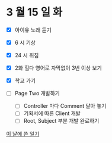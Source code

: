 # 3 월 15 일 화

- [x] 아이유 노래 듣기

- [x] 6 시 기상
- [x] 24 시 취침

- [x] 2화 힐다 영어로 자막없이 3번 이상 보기

- [x] 학교 가기

- [ ] Page Two 개발하기
  - [ ] Controller 마다 Comment 달아 놓기
  - [ ] 기획서에 따른 Client 개발
  - [ ] Root, Subject 부분 개발 완료하기

[이 날에 쓴 일기](../../../diary/2022/3/15.md)
